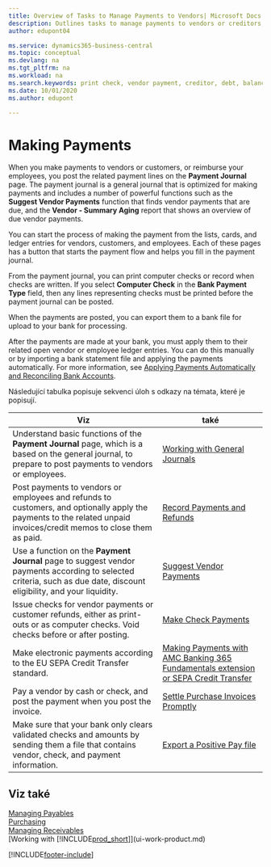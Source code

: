 ```yaml
---
title: Overview of Tasks to Manage Payments to Vendors| Microsoft Docs
description: Outlines tasks to manage payments to vendors or creditors, including posting payment lines and getting an overview of the balance due.
author: edupont04

ms.service: dynamics365-business-central
ms.topic: conceptual
ms.devlang: na
ms.tgt_pltfrm: na
ms.workload: na
ms.search.keywords: print check, vendor payment, creditor, debt, balance due, AP
ms.date: 10/01/2020
ms.author: edupont

---
```

# Making Payments

When you make payments to vendors or customers, or reimburse your employees, you post the related payment lines on the **Payment Journal** page. The payment journal is a general journal that is optimized for making payments and includes a number of powerful functions such as the **Suggest Vendor Payments** function that finds vendor payments that are due, and the **Vendor - Summary Aging** report that shows an overview of due vendor payments.

You can start the process of making the payment from the lists, cards, and ledger entries for vendors, customers, and employees. Each of these pages has a button that starts the payment flow and helps you fill in the payment journal.

From the payment journal, you can print computer checks or record when checks are written. If you select **Computer Check** in the **Bank Payment Type** field, then any lines representing checks must be printed before the payment journal can be posted.

When the payments are posted, you can export them to a bank file for upload to your bank for processing.

After the payments are made at your bank, you must apply them to their related open vendor or employee ledger entries. You can do this manually or by importing a bank statement file and applying the payments automatically. For more information, see [Applying Payments Automatically and Reconciling Bank Accounts](receivables-apply-payments-auto-reconcile-bank-accounts.md).

Následující tabulka popisuje sekvenci úloh s odkazy na témata, které je popisují.

| Viz | také |
| --- | --- |
| Understand basic functions of the **Payment Journal** page, which is a based on the general journal, to prepare to post payments to vendors or employees. | [Working with General Journals](ui-work-general-journals.md) |
| Post payments to vendors or employees and refunds to customers, and optionally apply the payments to the related unpaid invoices/credit memos to close them as paid. | [Record Payments and Refunds](payables-how-post-payments-refunds.md) |
| Use a function on the **Payment Journal** page to suggest vendor payments according to selected criteria, such as due date, discount eligibility, and your liquidity. | [Suggest Vendor Payments](payables-how-suggest-vendor-payments.md) |
| Issue checks for vendor payments or customer refunds, either as print-outs or as computer checks. Void checks before or after posting. | [Make Check Payments](payables-how-work-checks.md) |
| Make electronic payments according to the EU SEPA Credit Transfer standard. | [Making Payments with AMC Banking 365 Fundamentals extension or SEPA Credit Transfer](finance-make-payments-with-bank-data-conversion-service-or-sepa-credit-transfer.md) |
| Pay a vendor by cash or check, and post the payment when you post the invoice. | [Settle Purchase Invoices Promptly](finance-how-to-settle-purchase-invoices-promptly.md) |
| Make sure that your bank only clears validated checks and amounts by sending them a file that contains vendor, check, and payment information. | [Export a Positive Pay file](finance-how-positive-pay.md) |

## Viz také
[Managing Payables](payables-manage-payables.md)  
[Purchasing](purchasing-manage-purchasing.md)  
[Managing Receivables](receivables-manage-receivables.md)  
[Working with [!INCLUDE[prod_short](includes/prod_short.md)]](ui-work-product.md)


[!INCLUDE[footer-include](includes/footer-banner.md)]